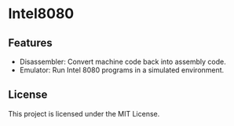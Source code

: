 # Intel8080
## Features
- Disassembler: Convert machine code back into assembly code.
- Emulator: Run Intel 8080 programs in a simulated environment.

## License
This project is licensed under the MIT License.